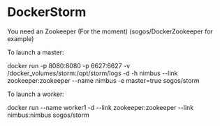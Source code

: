 # DockerStorm

You need an Zookeeper (For the moment) (sogos/DockerZookeeper for example)

To launch a master:

docker run -p 8080:8080 -p 6627:6627 -v /docker_volumes/storm:/opt/storm/logs -d -h nimbus --link zookeeper:zookeeper --name nimbus -e master=true sogos/storm

To launch a worker:

docker run --name worker1 -d --link zookeeper:zookeeper --link nimbus:nimbus sogos/storm

